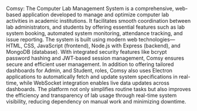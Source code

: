 Comsy: The Computer Lab Management System is a comprehensive, web-based application developed to manage and optimize computer lab activities in academic institutions. It facilitates smooth coordination between lab administrators, and students by offering essential features such as lab system booking, automated system monitoring, attendance tracking, and issue reporting. The system is built using modern web technologies—HTML, CSS, JavaScript (frontend), Node.js with Express (backend), and MongoDB (database). With integrated security features like bcrypt password hashing and JWT-based session management, Comsy ensures secure and efficient user management.
In addition to offering tailored dashboards for Admin, and Student, roles, Comsy also uses Electron applications to automatically fetch and update system specifications in real-time, while WebSocket integration enables live data updates across dashboards. The platform not only simplifies routine tasks but also improves the efficiency and transparency of lab usage through real-time system visibility, reducing dependency on manual work and minimizing downtime.
